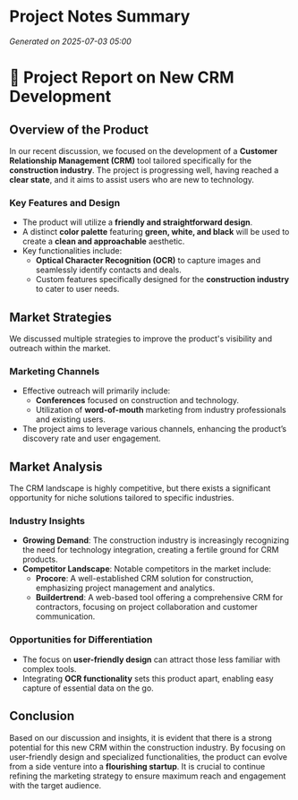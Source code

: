 # Project Notes Summary

*Generated on 2025-07-03 05:00*

# 📝 Project Report on New CRM Development

## **Overview of the Product**
In our recent discussion, we focused on the development of a **Customer Relationship Management (CRM)** tool tailored specifically for the **construction industry**. The project is progressing well, having reached a **clear state**, and it aims to assist users who are new to technology.

### **Key Features and Design**
- The product will utilize a **friendly and straightforward design**.
- A distinct **color palette** featuring **green, white, and black** will be used to create a **clean and approachable** aesthetic.
- Key functionalities include:
  - **Optical Character Recognition (OCR)** to capture images and seamlessly identify contacts and deals.
  - Custom features specifically designed for the **construction industry** to cater to user needs.

## **Market Strategies**
We discussed multiple strategies to improve the product's visibility and outreach within the market.

### **Marketing Channels**
- Effective outreach will primarily include:
  - **Conferences** focused on construction and technology.
  - Utilization of **word-of-mouth** marketing from industry professionals and existing users.
- The project aims to leverage various channels, enhancing the product’s discovery rate and user engagement.

## **Market Analysis**
The CRM landscape is highly competitive, but there exists a significant opportunity for niche solutions tailored to specific industries. 

### **Industry Insights**
- **Growing Demand**: The construction industry is increasingly recognizing the need for technology integration, creating a fertile ground for CRM products.
- **Competitor Landscape**: Notable competitors in the market include:
  - **Procore**: A well-established CRM solution for construction, emphasizing project management and analytics.
  - **Buildertrend**: A web-based tool offering a comprehensive CRM for contractors, focusing on project collaboration and customer communication.
  
### **Opportunities for Differentiation**
- The focus on **user-friendly design** can attract those less familiar with complex tools.
- Integrating **OCR functionality** sets this product apart, enabling easy capture of essential data on the go.

## **Conclusion**
Based on our discussion and insights, it is evident that there is a strong potential for this new CRM within the construction industry. By focusing on user-friendly design and specialized functionalities, the product can evolve from a side venture into a **flourishing startup**. It is crucial to continue refining the marketing strategy to ensure maximum reach and engagement with the target audience.